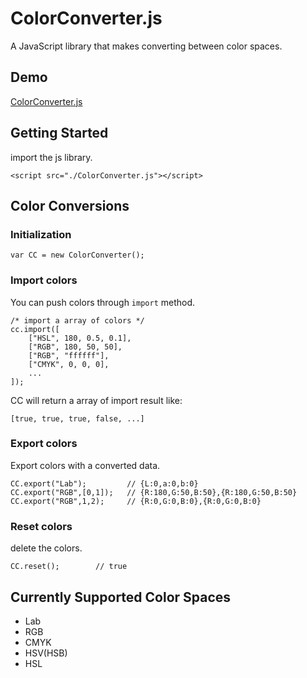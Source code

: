 # ColorConverter.js

A JavaScript library that makes converting between color spaces.

## Demo

[ColorConverter.js](http://lab.pixelnfinite.com/ColorConverter.js/)

## Getting Started

import the js library.

`<script src="./ColorConverter.js"></script>`

## Color Conversions

### Initialization

`var CC = new ColorConverter();`

### Import colors

You can push colors through `import` method.

```
/* import a array of colors */
cc.import([
    ["HSL", 180, 0.5, 0.1],
    ["RGB", 180, 50, 50],
    ["RGB", "ffffff"],
    ["CMYK", 0, 0, 0],
    ...
]);
```

CC will return a array of import result like:

`[true, true, true, false, ...]`

### Export colors

Export colors with a converted data.

```
CC.export("Lab");         // {L:0,a:0,b:0}
CC.export("RGB",[0,1]);   // {R:180,G:50,B:50},{R:180,G:50,B:50}
CC.export("RGB",1,2);     // {R:0,G:0,B:0},{R:0,G:0,B:0}
```

### Reset colors

delete the colors.

```
CC.reset();        // true
```

## Currently Supported Color Spaces

* Lab
* RGB
* CMYK
* HSV(HSB)
* HSL